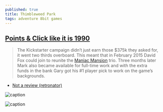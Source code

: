 ```yaml
---
published: true
title: Thimbleweed Park
tags: adventure 8bit games
---
```

## [Points & Click like it is 1990](https://thimbleweedpark.com/)
> The Kickstarter campaign didn’t just earn those $375k they asked for, it went two thirds overboard. This meant that in February 2015 David Fox could join to reunite the [Maniac Mansion](https://en.wikipedia.org/wiki/Maniac_Mansion) trio. Three months later Mark also became available for full-time work and with the extra funds in the bank Gary got his #1 player pick to work on the game’s backgrounds.

- [Not a review (retronator)](https://medium.com/retronator-magazine/not-a-thimbleweed-park-review-b63cf3ed839)

![caption](https://storage.googleapis.com/images.thimbleweedpark.com/ThimbleweedParkKeyArtSept2017.png)

![caption](https://cdn-images-1.medium.com/max/2600/1*GDY1US-KFWwyyJp8H3O8BA.gif)



